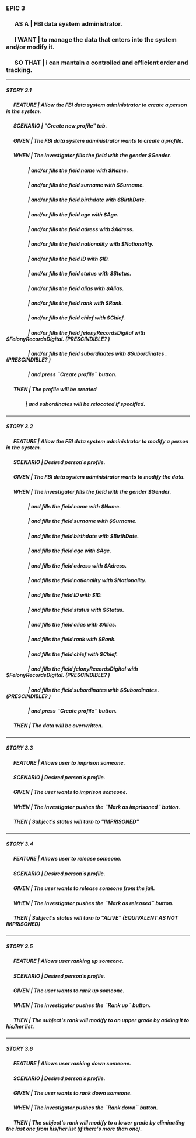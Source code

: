 ### EPIC 3  

### &nbsp; &nbsp; &nbsp; AS A  | FBI data system administrator.  
 
### &nbsp; &nbsp; &nbsp; I WANT  | to manage the data that enters into the system and/or modify it.  

### &nbsp; &nbsp; &nbsp; SO THAT  | i can mantain a controlled and efficient order and tracking.  

--------------------------------------------------------------------------------

##### STORY 3.1 

##### &nbsp; &nbsp; &nbsp; FEATURE |  Allow the FBI data system administrator to create a person in the system.
##### &nbsp; &nbsp; &nbsp; SCENARIO | "Create new profile" tab.     
##### &nbsp; &nbsp; &nbsp; GIVEN | The FBI data system administrator wants to create a profile.     
##### &nbsp; &nbsp; &nbsp; WHEN | The investigator fills the field with the gender $Gender.
##### &nbsp; &nbsp; &nbsp; &nbsp; &nbsp; &nbsp; &nbsp; &nbsp; &nbsp; | and/or fills the field name with $Name.
##### &nbsp; &nbsp; &nbsp; &nbsp; &nbsp; &nbsp; &nbsp; &nbsp; &nbsp; | and/or fills the field surname with $Surname.
##### &nbsp; &nbsp; &nbsp; &nbsp; &nbsp; &nbsp; &nbsp; &nbsp; &nbsp; | and/or fills the field birthdate with $BirthDate.
##### &nbsp; &nbsp; &nbsp; &nbsp; &nbsp; &nbsp; &nbsp; &nbsp; &nbsp; | and/or fills the field age with $Age.
##### &nbsp; &nbsp; &nbsp; &nbsp; &nbsp; &nbsp; &nbsp; &nbsp; &nbsp; | and/or fills the field adress with $Adress.
##### &nbsp; &nbsp; &nbsp; &nbsp; &nbsp;  &nbsp; &nbsp; &nbsp; &nbsp; | and/or fills the field nationality with $Nationality.
##### &nbsp; &nbsp; &nbsp; &nbsp; &nbsp;  &nbsp; &nbsp; &nbsp; &nbsp; | and/or fills the field ID with $ID.
##### &nbsp; &nbsp; &nbsp; &nbsp; &nbsp;  &nbsp; &nbsp; &nbsp; &nbsp; | and/or fills the field status with $Status.
##### &nbsp; &nbsp; &nbsp; &nbsp; &nbsp;  &nbsp; &nbsp; &nbsp; &nbsp; | and/or fills the field alias with $Alias.
##### &nbsp; &nbsp; &nbsp; &nbsp; &nbsp;  &nbsp; &nbsp; &nbsp; &nbsp; | and/or fills the field rank with $Rank.
##### &nbsp; &nbsp; &nbsp; &nbsp; &nbsp;  &nbsp; &nbsp; &nbsp; &nbsp; | and/or fills the field chief with $Chief.
##### &nbsp; &nbsp; &nbsp; &nbsp; &nbsp;  &nbsp; &nbsp; &nbsp; &nbsp; | and/or fills the field felonyRecordsDigital with $FelonyRecordsDigital.    (PRESCINDIBLE? )
##### &nbsp; &nbsp; &nbsp; &nbsp; &nbsp;  &nbsp; &nbsp; &nbsp; &nbsp; | and/or fills the field subordinates with $Subordinates .                   (PRESCINDIBLE? )
##### &nbsp; &nbsp; &nbsp; &nbsp; &nbsp;  &nbsp; &nbsp; &nbsp; &nbsp; | and press ¨Create profile¨ button. 
##### &nbsp; &nbsp; &nbsp; THEN | The profile will be created 
##### &nbsp; &nbsp; &nbsp; &nbsp; &nbsp; &nbsp; &nbsp; &nbsp; | and subordinates will be relocated if specified.


--------------------------------------------------------------------------------

##### STORY 3.2 

##### &nbsp; &nbsp; &nbsp; FEATURE |  Allow the FBI data system administrator to modify a person in the system.
##### &nbsp; &nbsp; &nbsp; SCENARIO | Desired person´s profile.   
##### &nbsp; &nbsp; &nbsp; GIVEN | The FBI data system administrator wants to modify the data.     
##### &nbsp; &nbsp; &nbsp; WHEN | The investigator fills the field with the gender $Gender.
##### &nbsp; &nbsp; &nbsp; &nbsp; &nbsp; &nbsp; &nbsp; &nbsp; &nbsp; | and fills the field name with $Name.
##### &nbsp; &nbsp; &nbsp; &nbsp; &nbsp; &nbsp; &nbsp; &nbsp; &nbsp; | and fills the field surname with $Surname.
##### &nbsp; &nbsp; &nbsp; &nbsp; &nbsp; &nbsp; &nbsp; &nbsp; &nbsp; | and fills the field birthdate with $BirthDate.
##### &nbsp; &nbsp; &nbsp; &nbsp; &nbsp; &nbsp; &nbsp; &nbsp; &nbsp; | and fills the field age with $Age.
##### &nbsp; &nbsp; &nbsp; &nbsp; &nbsp; &nbsp; &nbsp; &nbsp; &nbsp; | and fills the field adress with $Adress.
##### &nbsp; &nbsp; &nbsp; &nbsp; &nbsp;  &nbsp; &nbsp; &nbsp; &nbsp; | and fills the field nationality with $Nationality.
##### &nbsp; &nbsp; &nbsp; &nbsp; &nbsp;  &nbsp; &nbsp; &nbsp; &nbsp; | and fills the field ID with $ID.
##### &nbsp; &nbsp; &nbsp; &nbsp; &nbsp;  &nbsp; &nbsp; &nbsp; &nbsp; | and fills the field status with $Status.
##### &nbsp; &nbsp; &nbsp; &nbsp; &nbsp;  &nbsp; &nbsp; &nbsp; &nbsp; | and fills the field alias with $Alias.
##### &nbsp; &nbsp; &nbsp; &nbsp; &nbsp;  &nbsp; &nbsp; &nbsp; &nbsp; | and fills the field rank with $Rank.
##### &nbsp; &nbsp; &nbsp; &nbsp; &nbsp;  &nbsp; &nbsp; &nbsp; &nbsp; | and fills the field chief with $Chief.
##### &nbsp; &nbsp; &nbsp; &nbsp; &nbsp;  &nbsp; &nbsp; &nbsp; &nbsp; | and fills the field felonyRecordsDigital with $FelonyRecordsDigital.    (PRESCINDIBLE? )
##### &nbsp; &nbsp; &nbsp; &nbsp; &nbsp;  &nbsp; &nbsp; &nbsp; &nbsp; | and fills the field subordinates with $Subordinates .                   (PRESCINDIBLE? )
##### &nbsp; &nbsp; &nbsp; &nbsp; &nbsp;  &nbsp; &nbsp; &nbsp; &nbsp; | and press ¨Create profile¨ button. 
##### &nbsp; &nbsp; &nbsp; THEN | The data will be overwritten.  

--------------------------------------------------------------------------------
##### STORY 3.3     

##### &nbsp; &nbsp; &nbsp; FEATURE |  Allows user to imprison someone.
##### &nbsp; &nbsp; &nbsp; SCENARIO | Desired person´s profile.     
##### &nbsp; &nbsp; &nbsp; GIVEN | The user wants to imprison someone.     
##### &nbsp; &nbsp; &nbsp; WHEN | The investigator pushes the ¨Mark as imprisoned¨ button.
##### &nbsp; &nbsp; &nbsp; THEN | Subject's status will turn to "IMPRISONED" 


--------------------------------------------------------------------------------
##### STORY 3.4    

##### &nbsp; &nbsp; &nbsp; FEATURE |  Allows user to release someone.
##### &nbsp; &nbsp; &nbsp; SCENARIO | Desired person´s profile.     
##### &nbsp; &nbsp; &nbsp; GIVEN | The user wants to release someone from the jail.  
##### &nbsp; &nbsp; &nbsp; WHEN | The investigator pushes the ¨Mark as released¨ button.
##### &nbsp; &nbsp; &nbsp; THEN | Subject's status will turn to "ALIVE" (EQUIVALENT AS NOT IMPRISONED)

--------------------------------------------------------------------------------
##### STORY 3.5

##### &nbsp; &nbsp; &nbsp; FEATURE |  Allows user ranking up someone.
##### &nbsp; &nbsp; &nbsp; SCENARIO | Desired person´s profile.   
##### &nbsp; &nbsp; &nbsp; GIVEN | The user wants to rank up someone.  
##### &nbsp; &nbsp; &nbsp; WHEN | The investigator pushes the ¨Rank up¨ button.
##### &nbsp; &nbsp; &nbsp; THEN | The subject's rank will modify to an upper grade by adding it to his/her list.

--------------------------------------------------------------------------------
##### STORY 3.6   

##### &nbsp; &nbsp; &nbsp; FEATURE |  Allows user ranking down someone.
##### &nbsp; &nbsp; &nbsp; SCENARIO | Desired person´s profile.    
##### &nbsp; &nbsp; &nbsp; GIVEN | The user wants to rank down someone.    
##### &nbsp; &nbsp; &nbsp; WHEN | The investigator pushes the ¨Rank down¨ button.
##### &nbsp; &nbsp; &nbsp; THEN | The subject's rank will modify to a lower grade by eliminating the last one from his/her list (if there's more than one).



